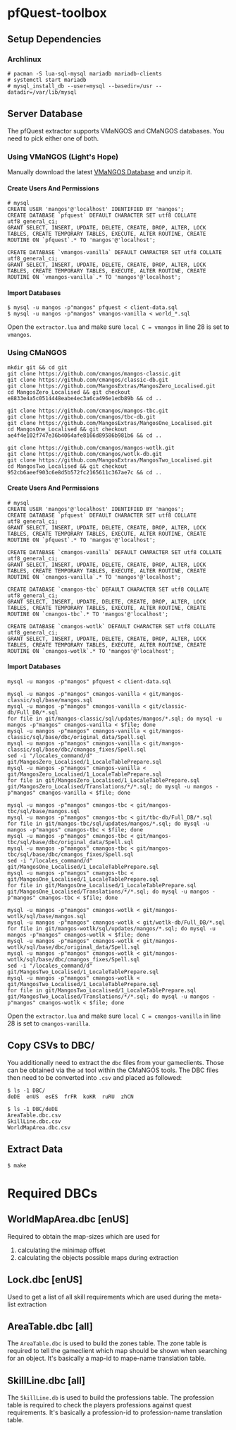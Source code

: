# pfQuest-toolbox

## Setup Dependencies
### Archlinux

    # pacman -S lua-sql-mysql mariadb mariadb-clients
    # systemctl start mariadb
    # mysql_install_db --user=mysql --basedir=/usr --datadir=/var/lib/mysql

## Server Database
The pfQuest extractor supports VMaNGOS and CMaNGOS databases. You need to pick either one of both.

### Using VMaNGOS (Light's Hope)
Manually download the latest [VMaNGOS Database](https://github.com/brotalnia/database) and unzip it.

#### Create Users And Permissions
    # mysql
    CREATE USER 'mangos'@'localhost' IDENTIFIED BY 'mangos';
    CREATE DATABASE `pfquest` DEFAULT CHARACTER SET utf8 COLLATE utf8_general_ci;
    GRANT SELECT, INSERT, UPDATE, DELETE, CREATE, DROP, ALTER, LOCK TABLES, CREATE TEMPORARY TABLES, EXECUTE, ALTER ROUTINE, CREATE ROUTINE ON `pfquest`.* TO 'mangos'@'localhost';

    CREATE DATABASE `vmangos-vanilla` DEFAULT CHARACTER SET utf8 COLLATE utf8_general_ci;
    GRANT SELECT, INSERT, UPDATE, DELETE, CREATE, DROP, ALTER, LOCK TABLES, CREATE TEMPORARY TABLES, EXECUTE, ALTER ROUTINE, CREATE ROUTINE ON `vmangos-vanilla`.* TO 'mangos'@'localhost';

#### Import Databases
    $ mysql -u mangos -p"mangos" pfquest < client-data.sql
    $ mysql -u mangos -p"mangos" vmangos-vanilla < world_*.sql

Open the `extractor.lua` and make sure `local C = vmangos` in line 28 is set to `vmangos`.

### Using CMaNGOS
    mkdir git && cd git
    git clone https://github.com/cmangos/mangos-classic.git
    git clone https://github.com/cmangos/classic-db.git
    git clone https://github.com/MangosExtras/MangosZero_Localised.git
    cd MangosZero_Localised && git checkout e8833e4a5c0514448eabe4ec3a6ca496e1edb89b && cd ..

    git clone https://github.com/cmangos/mangos-tbc.git
    git clone https://github.com/cmangos/tbc-db.git
    git clone https://github.com/MangosExtras/MangosOne_Localised.git
    cd MangosOne_Localised && git checkout ae4f4e102f747e36b4064afe8166d89586b981b6 && cd ..

    git clone https://github.com/cmangos/mangos-wotlk.git
    git clone https://github.com/cmangos/wotlk-db.git
    git clone https://github.com/MangosExtras/MangosTwo_Localised.git
    cd MangosTwo_Localised && git checkout 952cb6aeef903c6e8d5b572fc2165611c367ae7c && cd ..

#### Create Users And Permissions
    # mysql
    CREATE USER 'mangos'@'localhost' IDENTIFIED BY 'mangos';
    CREATE DATABASE `pfquest` DEFAULT CHARACTER SET utf8 COLLATE utf8_general_ci;
    GRANT SELECT, INSERT, UPDATE, DELETE, CREATE, DROP, ALTER, LOCK TABLES, CREATE TEMPORARY TABLES, EXECUTE, ALTER ROUTINE, CREATE ROUTINE ON `pfquest`.* TO 'mangos'@'localhost';

    CREATE DATABASE `cmangos-vanilla` DEFAULT CHARACTER SET utf8 COLLATE utf8_general_ci;
    GRANT SELECT, INSERT, UPDATE, DELETE, CREATE, DROP, ALTER, LOCK TABLES, CREATE TEMPORARY TABLES, EXECUTE, ALTER ROUTINE, CREATE ROUTINE ON `cmangos-vanilla`.* TO 'mangos'@'localhost';

    CREATE DATABASE `cmangos-tbc` DEFAULT CHARACTER SET utf8 COLLATE utf8_general_ci;
    GRANT SELECT, INSERT, UPDATE, DELETE, CREATE, DROP, ALTER, LOCK TABLES, CREATE TEMPORARY TABLES, EXECUTE, ALTER ROUTINE, CREATE ROUTINE ON `cmangos-tbc`.* TO 'mangos'@'localhost';

    CREATE DATABASE `cmangos-wotlk` DEFAULT CHARACTER SET utf8 COLLATE utf8_general_ci;
    GRANT SELECT, INSERT, UPDATE, DELETE, CREATE, DROP, ALTER, LOCK TABLES, CREATE TEMPORARY TABLES, EXECUTE, ALTER ROUTINE, CREATE ROUTINE ON `cmangos-wotlk`.* TO 'mangos'@'localhost';

#### Import Databases
    mysql -u mangos -p"mangos" pfquest < client-data.sql

    mysql -u mangos -p"mangos" cmangos-vanilla < git/mangos-classic/sql/base/mangos.sql
    mysql -u mangos -p"mangos" cmangos-vanilla < git/classic-db/Full_DB/*.sql
    for file in git/mangos-classic/sql/updates/mangos/*.sql; do mysql -u mangos -p"mangos" cmangos-vanilla < $file; done
    mysql -u mangos -p"mangos" cmangos-vanilla < git/mangos-classic/sql/base/dbc/original_data/Spell.sql
    mysql -u mangos -p"mangos" cmangos-vanilla < git/mangos-classic/sql/base/dbc/cmangos_fixes/Spell.sql
    sed -i "/locales_command/d" git/MangosZero_Localised/1_LocaleTablePrepare.sql
    mysql -u mangos -p"mangos" cmangos-vanilla < git/MangosZero_Localised/1_LocaleTablePrepare.sql
    for file in git/MangosZero_Localised/1_LocaleTablePrepare.sql git/MangosZero_Localised/Translations/*/*.sql; do mysql -u mangos -p"mangos" cmangos-vanilla < $file; done

    mysql -u mangos -p"mangos" cmangos-tbc < git/mangos-tbc/sql/base/mangos.sql
    mysql -u mangos -p"mangos" cmangos-tbc < git/tbc-db/Full_DB/*.sql
    for file in git/mangos-tbc/sql/updates/mangos/*.sql; do mysql -u mangos -p"mangos" cmangos-tbc < $file; done
    mysql -u mangos -p"mangos" cmangos-tbc < git/mangos-tbc/sql/base/dbc/original_data/Spell.sql
    mysql -u mangos -p"mangos" cmangos-tbc < git/mangos-tbc/sql/base/dbc/cmangos_fixes/Spell.sql
    sed -i "/locales_command/d" git/MangosOne_Localised/1_LocaleTablePrepare.sql
    mysql -u mangos -p"mangos" cmangos-tbc < git/MangosOne_Localised/1_LocaleTablePrepare.sql
    for file in git/MangosOne_Localised/1_LocaleTablePrepare.sql git/MangosOne_Localised/Translations/*/*.sql; do mysql -u mangos -p"mangos" cmangos-tbc < $file; done

    mysql -u mangos -p"mangos" cmangos-wotlk < git/mangos-wotlk/sql/base/mangos.sql
    mysql -u mangos -p"mangos" cmangos-wotlk < git/wotlk-db/Full_DB/*.sql
    for file in git/mangos-wotlk/sql/updates/mangos/*.sql; do mysql -u mangos -p"mangos" cmangos-wotlk < $file; done
    mysql -u mangos -p"mangos" cmangos-wotlk < git/mangos-wotlk/sql/base/dbc/original_data/Spell.sql
    mysql -u mangos -p"mangos" cmangos-wotlk < git/mangos-wotlk/sql/base/dbc/cmangos_fixes/Spell.sql
    sed -i "/locales_command/d" git/MangosTwo_Localised/1_LocaleTablePrepare.sql
    mysql -u mangos -p"mangos" cmangos-wotlk < git/MangosTwo_Localised/1_LocaleTablePrepare.sql
    for file in git/MangosTwo_Localised/1_LocaleTablePrepare.sql git/MangosTwo_Localised/Translations/*/*.sql; do mysql -u mangos -p"mangos" cmangos-wotlk < $file; done

Open the `extractor.lua` and make sure `local C = cmangos-vanilla` in line 28 is set to `cmangos-vanilla`.

## Copy CSVs to DBC/
You additionally need to extract the `dbc` files from your gameclients.
Those can be obtained via the `ad` tool within the CMaNGOS tools.
The DBC files then need to be converted into `.csv` and placed as followed:

    $ ls -1 DBC/
    deDE  enUS  esES  frFR  koKR  ruRU  zhCN

    $ ls -1 DBC/deDE
    AreaTable.dbc.csv
    SkillLine.dbc.csv
    WorldMapArea.dbc.csv

## Extract Data

    $ make

# Required DBCs
## WorldMapArea.dbc [enUS]
Required to obtain the map-sizes which are used for
  1. calculating the minimap offset
  2. calculating the objects possible maps during extraction

## Lock.dbc [enUS]
Used to get a list of all skill requirements which are used during the
meta-list extraction

## AreaTable.dbc [all]
The `AreaTable.dbc` is used to build the zones table. The zone table is required
to tell the gameclient which map should be shown when searching for an object.
It's basically a map-id to mape-name translation table.

## SkillLine.dbc [all]
The `SkillLine.db` is used to build the professions table. The profession table is
required to check the players professions against quest requirements. It's
basically a profession-id to profession-name translation table.
